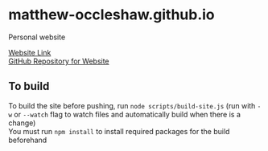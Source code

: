 # matthew-occleshaw.github.io

Personal website  

[Website Link](https://matthew-occleshaw.github.io/)  
[GitHub Repository for Website](https://www.github.com/matthew-occleshaw/matthew-occleshaw.github.io)

## To build

To build the site before pushing, run `node scripts/build-site.js` (run with `-w` or `--watch` flag to watch files and automatically build when there is a change)  
You must run `npm install` to install required packages for the build beforehand
